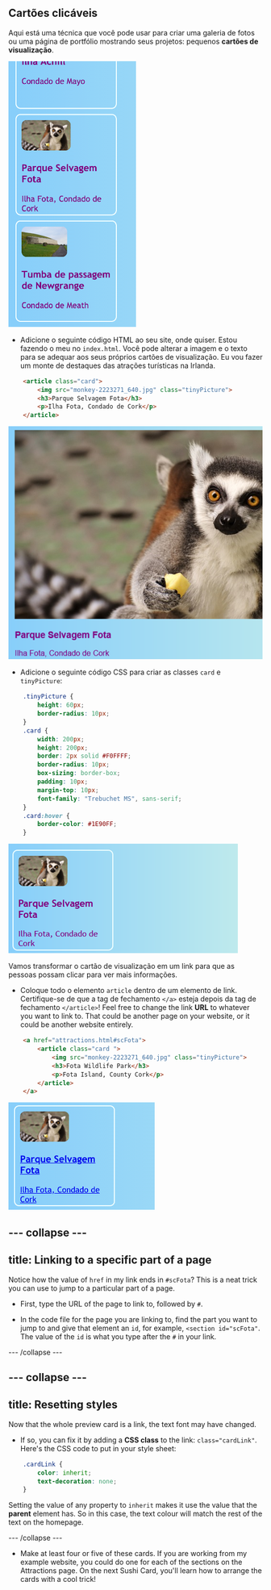 ## Cartões clicáveis

Aqui está uma técnica que você pode usar para criar uma galeria de fotos ou uma página de portfólio mostrando seus projetos: pequenos **cartões de visualização**.

![Cartão de visualização mostrando uma miniatura da imagem e algum texto](images/cardsPreview.png)

+ Adicione o seguinte código HTML ao seu site, onde quiser. Estou fazendo o meu no `index.html`. Você pode alterar a imagem e o texto para se adequar aos seus próprios cartões de visualização. Eu vou fazer um monte de destaques das atrações turísticas na Irlanda.

```html
    <article class="card">
        <img src="monkey-2223271_640.jpg" class="tinyPicture">
        <h3>Parque Selvagem Fota</h3>
        <p>Ilha Fota, Condado de Cork</p>
    </article>
```

![Imagem e texto antes de serem aplicados estilos](images/cardUnstyled.png)

+ Adicione o seguinte código CSS para criar as classes `card` e `tinyPicture`:

```css
    .tinyPicture {
        height: 60px;
        border-radius: 10px;
    }
    .card {
        width: 200px;
        height: 200px;
        border: 2px solid #F0FFFF;
        border-radius: 10px;
        box-sizing: border-box;
        padding: 10px;
        margin-top: 10px;
        font-family: "Trebuchet MS", sans-serif;
    }
    .card:hover {
        border-color: #1E90FF;
    }
```

![Imagem e texto com estilo para criar um pequeno efeito de cartão](images/cardStyled.png)

Vamos transformar o cartão de visualização em um link para que as pessoas possam clicar para ver mais informações.

+ Coloque todo o elemento `article` dentro de um elemento de link. Certifique-se de que a tag de fechamento `</a>` esteja depois da tag de fechamento `</article>`! Feel free to change the link **URL** to whatever you want to link to. That could be another page on your website, or it could be another website entirely.

```html
    <a href="attractions.html#scFota">  
        <article class="card ">
            <img src="monkey-2223271_640.jpg" class="tinyPicture">
            <h3>Fota Wildlife Park</h3>
            <p>Fota Island, County Cork</p>
        </article>
    </a>
```

![Text and picture that has been turned into a link](images/cardLink.png)

## \--- collapse \---

## title: Linking to a specific part of a page

Notice how the value of `href` in my link ends in `#scFota`? This is a neat trick you can use to jump to a particular part of a page.

+ First, type the URL of the page to link to, followed by `#`.

+ In the code file for the page you are linking to, find the part you want to jump to and give that element an `id`, for example, `<section id="scFota"`. The value of the `id` is what you type after the `#` in your link.

\--- /collapse \---

## \--- collapse \---

## title: Resetting styles

Now that the whole preview card is a link, the text font may have changed.

+ If so, you can fix it by adding a **CSS class** to the link: `class="cardLink"`. Here's the CSS code to put in your style sheet:

```css
    .cardLink {
        color: inherit;
        text-decoration: none;
    }
```

Setting the value of any property to `inherit` makes it use the value that the **parent** element has. So in this case, the text colour will match the rest of the text on the homepage.

\--- /collapse \---

+ Make at least four or five of these cards. If you are working from my example website, you could do one for each of the sections on the Attractions page. On the next Sushi Card, you'll learn how to arrange the cards with a cool trick!